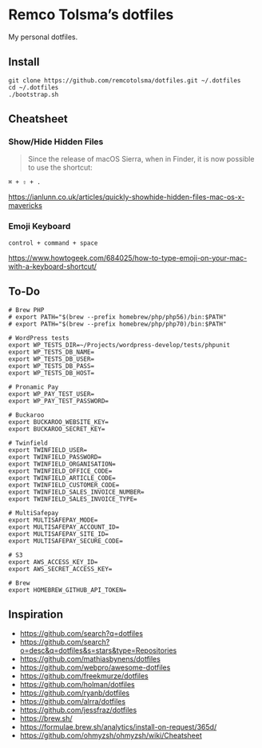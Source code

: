 # Remco Tolsma’s dotfiles

My personal dotfiles.

## Install

```
git clone https://github.com/remcotolsma/dotfiles.git ~/.dotfiles
cd ~/.dotfiles
./bootstrap.sh
```

## Cheatsheet

### Show/Hide Hidden Files

> Since the release of macOS Sierra, when in Finder, it is now possible to use the shortcut:

```
⌘ + ⇧ + .
```

https://ianlunn.co.uk/articles/quickly-showhide-hidden-files-mac-os-x-mavericks

### Emoji Keyboard

``` 
control + command + space
```

https://www.howtogeek.com/684025/how-to-type-emoji-on-your-mac-with-a-keyboard-shortcut/

## To-Do

```
# Brew PHP
# export PATH="$(brew --prefix homebrew/php/php56)/bin:$PATH"
# export PATH="$(brew --prefix homebrew/php/php70)/bin:$PATH"

# WordPress tests
export WP_TESTS_DIR=~/Projects/wordpress-develop/tests/phpunit
export WP_TESTS_DB_NAME=
export WP_TESTS_DB_USER=
export WP_TESTS_DB_PASS=
export WP_TESTS_DB_HOST=

# Pronamic Pay
export WP_PAY_TEST_USER=
export WP_PAY_TEST_PASSWORD=

# Buckaroo 
export BUCKAROO_WEBSITE_KEY=
export BUCKAROO_SECRET_KEY=

# Twinfield
export TWINFIELD_USER=
export TWINFIELD_PASSWORD=
export TWINFIELD_ORGANISATION=
export TWINFIELD_OFFICE_CODE=
export TWINFIELD_ARTICLE_CODE=
export TWINFIELD_CUSTOMER_CODE=
export TWINFIELD_SALES_INVOICE_NUMBER=
export TWINFIELD_SALES_INVOICE_TYPE=

# MultiSafepay
export MULTISAFEPAY_MODE=
export MULTISAFEPAY_ACCOUNT_ID=
export MULTISAFEPAY_SITE_ID=
export MULTISAFEPAY_SECURE_CODE=

# S3
export AWS_ACCESS_KEY_ID=
export AWS_SECRET_ACCESS_KEY=

# Brew
export HOMEBREW_GITHUB_API_TOKEN=
```

## Inspiration

- https://github.com/search?q=dotfiles
- https://github.com/search?o=desc&q=dotfiles&s=stars&type=Repositories
- https://github.com/mathiasbynens/dotfiles
- https://github.com/webpro/awesome-dotfiles
- https://github.com/freekmurze/dotfiles
- https://github.com/holman/dotfiles
- https://github.com/ryanb/dotfiles
- https://github.com/alrra/dotfiles
- https://github.com/jessfraz/dotfiles
- https://brew.sh/
- https://formulae.brew.sh/analytics/install-on-request/365d/
- https://github.com/ohmyzsh/ohmyzsh/wiki/Cheatsheet
